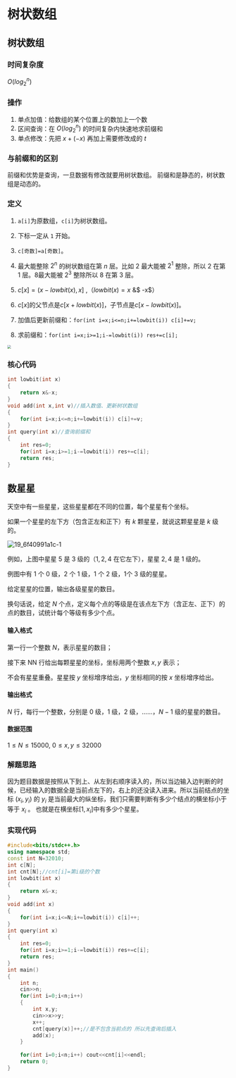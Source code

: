 # 树状数组

## 树状数组

### 时间复杂度

 $O(log_2^n)$ 

### 操作

1. 单点加值：给数组的某个位置上的数加上一个数
2. 区间查询：在 $O(log_2^n)$ 的时间复杂内快速地求前缀和
3. 单点修改：先把 $x+(-x)$ 再加上需要修改成的 $t$

### 与前缀和的区别

前缀和优势是查询，一旦数据有修改就要用树状数组。 前缀和是静态的，树状数组是动态的。

### 定义

1. `a[i]`为原数组，`c[i]`为树状数组。

2. 下标一定从 `1` 开始。
3. `c[奇数]=a[奇数]`。
4. 最大能整除 $2^n$ 的树状数组在第 $n$ 层。比如 $2$ 最大能被 $2^1$ 整除，所以 $2$ 在第 $1$ 层。$8$最大能被 $2^3$ 整除所以 $8$ 在第 $3$ 层。
5. $c[x]=(x-lowbit(x),x]$ ,（$lowbit(x)=x$ &$ -x$）
6. $c[x]$的父节点是$c[x+lowbit(x)]$，子节点是$c[x-lowbit(x)]$。
7. 加值后更新前缀和：`for(int i=x;i<=n;i+=lowbit(i)) c[i]+=v;`
8. 求前缀和：`for(int i=x;i>=1;i-=lowbit(i)) res+=c[i];`

<img src="https://cdn.jsdelivr.net/gh/chousinbin/Image/202210221138257.bmp" style="zoom:50%;" />

### 核心代码

```c++
int lowbit(int x)
{
    return x&-x;
}
void add(int x,int v)//插入数值、更新树状数组
{
    for(int i=x;i<=n;i+=lowbit(i)) c[i]+=v;
}
int query(int x)//查询前缀和
{
    int res=0;
    for(int i=x;i>=1;i-=lowbit(i)) res+=c[i];
    return res;
}
```

## 数星星

天空中有一些星星，这些星星都在不同的位置，每个星星有个坐标。

如果一个星星的左下方（包含正左和正下）有 $k$ 颗星星，就说这颗星星是 $k$ 级的。

![19_6f40991a1c-1](https://cdn.jsdelivr.net/gh/chousinbin/Image/202210221138892.png)

例如，上图中星星 $5$ 是 $3$ 级的（$1,2,4$ 在它左下），星星 $2,4$ 是 $1$ 级的。

例图中有 $1$ 个 $0$ 级，$2$ 个 $1$ 级，$1$ 个 $2$ 级，$1$个 $3$ 级的星星。

给定星星的位置，输出各级星星的数目。

换句话说，给定 $N$ 个点，定义每个点的等级是在该点左下方（含正左、正下）的点的数目，试统计每个等级有多少个点。

#### 输入格式

第一行一个整数 $N$，表示星星的数目；

接下来 NN 行给出每颗星星的坐标，坐标用两个整数 $x,y$ 表示；

不会有星星重叠。星星按 $y$ 坐标增序给出，$y$ 坐标相同的按 $x$ 坐标增序给出。

#### 输出格式

$N$ 行，每行一个整数，分别是 $0$ 级，$1$ 级，$2$ 级，……，$N−1$ 级的星星的数目。

#### 数据范围

$1≤N≤15000$,
$0≤x,y≤32000$

### 解题思路

因为题目数据是按照从下到上、从左到右顺序读入的，所以当边输入边判断的时候，已经输入的数据全是当前点左下的，右上的还没读入进来。所以当前结点的坐标 $(x_i,y_i)$ 的 $y_i$ 是当前最大的纵坐标，我们只需要判断有多少个结点的横坐标小于等于 $x_i$ 。 也就是在横坐标$[1,x_i]$中有多少个星星。

### 实现代码

```c++
#include<bits/stdc++.h>
using namespace std;
const int N=32010;
int c[N];
int cnt[N];//cnt[i]=第i级的个数
int lowbit(int x)
{
	return x&-x;
}
void add(int x)
{
	for(int i=x;i<=N;i+=lowbit(i)) c[i]++;
} 
int query(int x)
{
	int res=0;
	for(int i=x;i>=1;i-=lowbit(i)) res+=c[i];
	return res;
}
int main()
{
	int n;
	cin>>n; 
	for(int i=0;i<n;i++)
	{
		int x,y;
		cin>>x>>y;
		x++;
		cnt[query(x)]++;//是不包含当前点的 所以先查询后插入 
		add(x);
	}
	
	for(int i=0;i<n;i++) cout<<cnt[i]<<endl;
	return 0;
}
```

